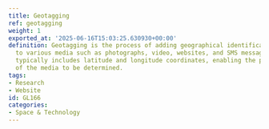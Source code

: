 ```yaml
---
title: Geotagging
ref: geotagging
weight: 1
exported_at: '2025-06-16T15:03:25.630930+00:00'
definition: Geotagging is the process of adding geographical identification metadata
  to various media such as photographs, video, websites, and SMS messages. This information
  typically includes latitude and longitude coordinates, enabling the precise location
  of the media to be determined.
tags:
- Research
- Website
id: GL166
categories:
- Space & Technology
---
```


